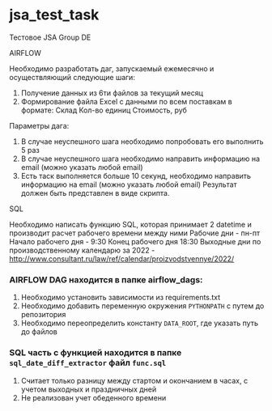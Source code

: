# jsa_test_task
Тестовое JSA Group DE

AIRFLOW

Необходимо разработать даг, запускаемый ежемесячно и осуществляющий следующие
шаги:
1. Получение данных из 6ти файлов за текущий месяц
2. Формирование файла Excel с данными по всем поставкам в формате:
Склад Кол-во единиц Стоимость, руб

Параметры дага:
1. В случае неуспешного шага необходимо попробовать его выполнить 5 раз
2. В случае неуспешного шага необходимо направить информацию на email (можно
указать любой email)
3. Есть таск выполняется больше 10 секунд, необходимо направить информацию на
email (можно указать любой email)
Результат должен быть представлен в виде скрипта.

SQL

Необходимо написать функцию SQL, которая принимает 2 datetime и производит расчет
рабочего времени между ними
Рабочие дни - пн-пт
Начало рабочего дня - 9:30
Конец рабочего дня 18:30
Выходные дни по производственному календарю за 2022 - <br>
http://www.consultant.ru/law/ref/calendar/proizvodstvennye/2022/


### AIRFLOW DAG находится в папке airflow_dags:
1. Необходимо установить зависимости из requirements.txt
2. Необходимо добавить переменную окружения `PYTHONPATH` с путем до репозитория
3. Необходимо переопределить константу `DATA_ROOT`, где указать путь до файлов

### SQL часть с функцией находится в папке `sql_date_diff_extractor` файл `func.sql`
1. Считает только разницу между стартом и окончанием в часах, с учетом выходных и праздничных дней
2. Не реализован учет обеденного времени
